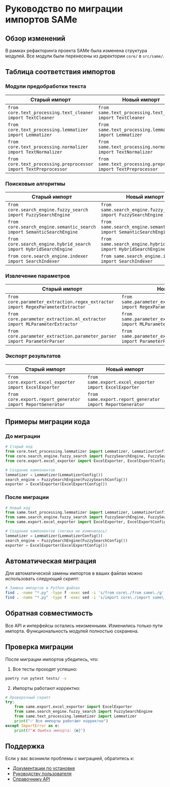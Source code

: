 # Руководство по миграции импортов SAMe

## Обзор изменений

В рамках рефакторинга проекта SAMe была изменена структура модулей. Все модули были перенесены из директории `core/` в `src/same/`.

## Таблица соответствия импортов

### Модули предобработки текста
| Старый импорт | Новый импорт |
|---------------|--------------|
| `from core.text_processing.text_cleaner import TextCleaner` | `from same.text_processing.text_cleaner import TextCleaner` |
| `from core.text_processing.lemmatizer import Lemmatizer` | `from same.text_processing.lemmatizer import Lemmatizer` |
| `from core.text_processing.normalizer import TextNormalizer` | `from same.text_processing.normalizer import TextNormalizer` |
| `from core.text_processing.preprocessor import TextPreprocessor` | `from same.text_processing.preprocessor import TextPreprocessor` |

### Поисковые алгоритмы
| Старый импорт | Новый импорт |
|---------------|--------------|
| `from core.search_engine.fuzzy_search import FuzzySearchEngine` | `from same.search_engine.fuzzy_search import FuzzySearchEngine` |
| `from core.search_engine.semantic_search import SemanticSearchEngine` | `from same.search_engine.semantic_search import SemanticSearchEngine` |
| `from core.search_engine.hybrid_search import HybridSearchEngine` | `from same.search_engine.hybrid_search import HybridSearchEngine` |
| `from core.search_engine.indexer import SearchIndexer` | `from same.search_engine.indexer import SearchIndexer` |

### Извлечение параметров
| Старый импорт | Новый импорт |
|---------------|--------------|
| `from core.parameter_extraction.regex_extractor import RegexParameterExtractor` | `from same.parameter_extraction.regex_extractor import RegexParameterExtractor` |
| `from core.parameter_extraction.ml_extractor import MLParameterExtractor` | `from same.parameter_extraction.ml_extractor import MLParameterExtractor` |
| `from core.parameter_extraction.parameter_parser import ParameterParser` | `from same.parameter_extraction.parameter_parser import ParameterParser` |

### Экспорт результатов
| Старый импорт | Новый импорт |
|---------------|--------------|
| `from core.export.excel_exporter import ExcelExporter` | `from same.export.excel_exporter import ExcelExporter` |
| `from core.export.report_generator import ReportGenerator` | `from same.export.report_generator import ReportGenerator` |

## Примеры миграции кода

### До миграции
```python
# Старый код
from core.text_processing.lemmatizer import Lemmatizer, LemmatizerConfig
from core.search_engine.fuzzy_search import FuzzySearchEngine, FuzzySearchConfig
from core.export.excel_exporter import ExcelExporter, ExcelExportConfig

# Создание компонентов
lemmatizer = Lemmatizer(LemmatizerConfig())
search_engine = FuzzySearchEngine(FuzzySearchConfig())
exporter = ExcelExporter(ExcelExportConfig())
```

### После миграции
```python
# Новый код
from same.text_processing.lemmatizer import Lemmatizer, LemmatizerConfig
from same.search_engine.fuzzy_search import FuzzySearchEngine, FuzzySearchConfig
from same.export.excel_exporter import ExcelExporter, ExcelExportConfig

# Создание компонентов (логика не изменилась)
lemmatizer = Lemmatizer(LemmatizerConfig())
search_engine = FuzzySearchEngine(FuzzySearchConfig())
exporter = ExcelExporter(ExcelExportConfig())
```

## Автоматическая миграция

Для автоматической замены импортов в ваших файлах можно использовать следующий скрипт:

```bash
# Замена импортов в Python файлах
find . -name "*.py" -type f -exec sed -i 's/from core\./from same\./g' {} \;
find . -name "*.py" -type f -exec sed -i 's/import core\./import same\./g' {} \;
```

## Обратная совместимость

Все API и интерфейсы остались неизменными. Изменились только пути импорта. Функциональность модулей полностью сохранена.

## Проверка миграции

После миграции импортов убедитесь, что:

1. Все тесты проходят успешно:
```bash
poetry run pytest tests/ -v
```

2. Импорты работают корректно:
```python
# Проверочный скрипт
try:
    from same.export.excel_exporter import ExcelExporter
    from same.search_engine.fuzzy_search import FuzzySearchEngine
    from same.text_processing.lemmatizer import Lemmatizer
    print("✅ Все импорты работают корректно")
except ImportError as e:
    print(f"❌ Ошибка импорта: {e}")
```

## Поддержка

Если у вас возникли проблемы с миграцией, обратитесь к:
- [Документации по установке](INSTALLATION.md)
- [Руководству пользователя](USER_GUIDE.md)
- [Справочнику API](API_REFERENCE.md)
